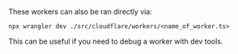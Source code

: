 These workers can also be ran directly via:

```
npx wrangler dev ./src/cloudflare/workers/<name_of_worker.ts>
```

This can be useful if you need to debug a worker with dev tools.

